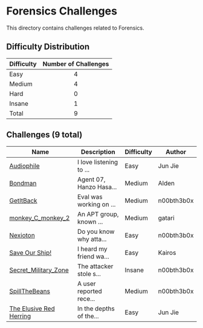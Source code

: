 # Forensics Challenges
This directory contains challenges related to Forensics.

## Difficulty Distribution
| Difficulty | Number of Challenges |
| ---------- |:--------------------:|
| Easy | 4 |
| Medium | 4 |
| Hard | 0 |
| Insane | 1 |
| Total | 9 |

## Challenges (9 total)
| Name | Description | Difficulty | Author |
| ---- | ----------- | ---------- | ------ |
| [Audiophile](<./Audiophile>) | I love listening to ... | Easy | Jun Jie |
| [Bondman](<./Bondman>) | Agent 07, Hanzo Hasa... | Medium | Alden |
| [GetItBack](<./GetItBack>) | Eval was working on ... | Medium | n00bth3b0x |
| [monkey_C_monkey_2](<./monkey_C_monkey_2>) | An APT group, known ... | Medium | gatari |
| [Nexioton](<./Nexioton>) | Do you know why atta... | Easy | n00bth3b0x |
| [Save Our Ship!](<./Save Our Ship!>) | I heard my friend wa... | Easy | Kairos |
| [Secret_Military_Zone](<./Secret_Military_Zone>) | The attacker stole s... | Insane | n00bth3b0x |
| [SpillTheBeans](<./SpillTheBeans>) | A user reported rece... | Medium | n00bth3b0x |
| [The Elusive Red Herring](<./The Elusive Red Herring>) | In the depths of the... | Easy | Jun Jie |
